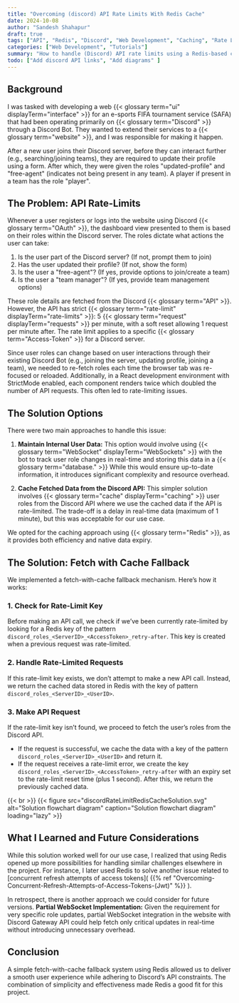 ```yaml
---
title: "Overcoming (discord) API Rate Limits With Redis Cache"
date: 2024-10-08
author: "Sandesh Shahapur"
draft: true
tags: ["API", "Redis", "Discord", "Web Development", "Caching", "Rate Limit"]
categories: ["Web Development", "Tutorials"]
summary: "How to handle (Discord) API rate limits using a Redis-based caching mechanism in a web application."
todo: ["Add discord API links", "Add diagrams" ]
---
```


## Background

I was tasked with developing a web {{< glossary term="ui" displayTerm="interface" >}} for an e-sports FIFA tournament service (SAFA) that had been operating primarily on {{< glossary term="Discord" >}} through a Discord Bot. They wanted to extend their services to a {{< glossary term="website" >}}, and I was responsible for making it happen.

After a new user joins their Discord server, before they can interact further (e.g., searching/joining teams), they are required to update their profile using a form. After which, they were given the roles "updated-profile" and "free-agent" (indicates not being present in any team). A player if present in a team has the role "player".

## The Problem: API Rate-Limits

Whenever a user registers or logs into the website using Discord {{< glossary term="OAuth" >}}, the dashboard view presented to them is based on their roles within the Discord server. The roles dictate what actions the user can take:

1. Is the user part of the Discord server? (If not, prompt them to join)
2. Has the user updated their profile? (If not, show the form)
3. Is the user a "free-agent"? (If yes, provide options to join/create a team)
4. Is the user a "team manager"? (If yes, provide team management options)

These role details are fetched from the Discord {{< glossary term="API" >}}. However, the API has strict {{< glossary term="rate-limit" displayTerm="rate-limits" >}}: 5 {{< glossary term="request" displayTerm="requests" >}} per minute, with a soft reset allowing 1 request per minute after. The rate limit applies to a specific {{< glossary term="Access-Token" >}} for a Discord server.

Since user roles can change based on user interactions through their existing Discord Bot (e.g., joining the server, updating profile, joining a team), we needed to re-fetch roles each time the browser tab was re-focused or reloaded. Additionally, in a React development environment with StrictMode enabled, each component renders twice which doubled the number of API requests. This often led to rate-limiting issues.

## The Solution Options

There were two main approaches to handle this issue:

1. **Maintain Internal User Data:**
   This option would involve using {{< glossary term="WebSocket" displayTerm="WebSockets" >}} with the bot to track user role changes in real-time and storing this data in a {{< glossary term="database." >}} While this would ensure up-to-date information, it introduces significant complexity and resource overhead.

2. **Cache Fetched Data from the Discord API:**
   This simpler solution involves {{< glossary term="cache" displayTerm="caching" >}} user roles from the Discord API where we use the cached data if the API is rate-limited. The trade-off is a delay in real-time data (maximum of 1 minute), but this was acceptable for our use case.

We opted for the caching approach using {{< glossary term="Redis" >}}, as it provides both efficiency and native data expiry.

## The Solution: Fetch with Cache Fallback

We implemented a fetch-with-cache fallback mechanism. Here’s how it works:

### 1. Check for Rate-Limit Key

Before making an API call, we check if we’ve been currently rate-limited by looking for a Redis key of the pattern `discord_roles_<ServerID>_<AccessToken>_retry-after`. This key is created when a previous request was rate-limited.

### 2. Handle Rate-Limited Requests

If this rate-limit key exists, we don’t attempt to make a new API call. Instead, we return the cached data stored in Redis with the key of pattern `discord_roles_<ServerID>_<UserID>`.

### 3. Make API Request

If the rate-limit key isn’t found, we proceed to fetch the user’s roles from the Discord API.

- If the request is successful, we cache the data with a key of the pattern `discord_roles_<ServerID>_<UserID>` and return it.
- If the request receives a rate-limit error, we create the key `discord_roles_<ServerID>_<AccessToken>_retry-after` with an expiry set to the rate-limit reset time (plus 1 second). After this, we return the previously cached data.

{{< br >}}
{{< figure src="discordRateLimitRedisCacheSolution.svg" alt="Solution flowchart diagram" caption="Solution flowchart diagram" loading="lazy" >}}

## What I Learned and Future Considerations

While this solution worked well for our use case, I realized that using Redis opened up more possibilities for handling similar challenges elsewhere in the project. For instance, I later used Redis to solve another issue related to [concurrent refresh attempts of access tokens]( {{% ref "Overcoming-Concurrent-Refresh-Attempts-of-Access-Tokens-(Jwt)" %}} ).

In retrospect, there is another approach we could consider for future versions. **Partial WebSocket Implementation:** Given the requirement for very specific role updates, partial WebSocket integration in the website with Discord Gateway API could help fetch only critical updates in real-time without introducing unnecessary overhead.

## Conclusion

A simple fetch-with-cache fallback system using Redis allowed us to deliver a smooth user experience while adhering to Discord’s API constraints. The combination of simplicity and effectiveness made Redis a good fit for this project.
